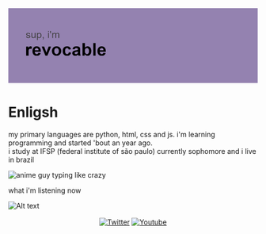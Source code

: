 <div align="left">

<img src="./header.png" alt="header">


  
  
<p align="left">
  
  
  <h1>Enligsh</h1>
  my primary languages are python, html, css and js. i'm learning programming and started 'bout an year ago. <br>
  i study at IFSP (federal institute of são paulo) currently sophomore and i live in brazil 
  
 </p>

<img src="./42634073306d3a03bf67cbcd4dc270ae1410383808_full.gif" alt="anime guy typing like crazy" title="me lmao">




  
  <p>
  what i'm listening now
  </p
  
  ![Alt text](https://spotify-recently-played-readme.vercel.app/api?user=murilovazscolari6-br)
    
    
  <p align="center">
    <a href="https://twitter.com/revocablekk" target="blank"><img align="center" src="https://cdn.jsdelivr.net/npm/simple-icons@3.0.1/icons/twitter.svg" alt="Twitter"height="30" width="40" /></a>
    <a href="https://www.youtube.com/user/murilovazscolari6" target="blank"><img align="center" src="https://cdn.jsdelivr.net/npm/simple-icons@3.0.1/icons/youtube.svg" alt="Youtube" height="30" width="40"" /></a>
    </p>
      
</div>





